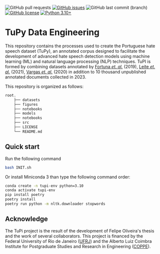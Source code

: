 ![GitHub pull requests](https://img.shields.io/github/issues-pr/Silly-Machine/TuPi-Portuguese-Hate-Speech-Dataset)
[![GitHub issues](https://img.shields.io/github/issues/Silly-Machine/TuPi-Portuguese-Hate-Speech-Dataset.svg)](https://img.shields.io/github/issues/Silly-Machine/TuPi-Portuguese-Hate-Speech-Dataset.svg)
![GitHub last commit (branch)](https://img.shields.io/github/last-commit/Silly-Machine/TuPi-Portuguese-Hate-Speech-Dataset/main)
[![GitHub license](https://img.shields.io/badge/license-MIT-orange)](https://opensource.org/license/mit/)
[![Python 3.10+](https://img.shields.io/badge/Python-3.10+-orange.svg)](https://www.python.org/downloads/release/python-3100/)

# TuPy Data Engineering

This repository contains the processes used to create the Portuguese hate speech dataset (TuPy), an annotated corpus designed to facilitate the development of advanced hate speech detection models using machine learning (ML) and natural language processing (NLP) techniques. TuPI is formed by combining datasets annotated by [Fortuna *et. al.*](https://github.com/paulafortuna/Portuguese-Hate-Speech-Dataset) (2019), [Leite *et. al.*](https://github.com/JAugusto97/ToLD-Br) (2021), [Vargas *et. al.*](https://github.com/franciellevargas/HateBR) (2020) in addition to 10 thousand unpublished annotated documents collected in 2023.

This repository is organized as follows:

```sh
root.
    ├── datasets 
    ├── figures
    ├── notebooks
    ├── models
    ├── notebooks
    ├── src
    ├── LICENSE
    └── README.md
```

## Quick start

Run the following command

```sh
bash INIT.sh
```

Or install Miniconda 3 than type the following command order:

```sh
conda create -n tupi-env python=3.10
conda activate tupi-env
pip install poetry
poetry install
poetry run python -m nltk.downloader stopwords
```

## Acknowledge
The TuPi project is the result of the development of Felipe Oliveira's thesis and the work of several collaborators. This project is financed by the Federal University of Rio de Janeiro ([UFRJ](https://ufrj.br/)) and the Alberto Luiz Coimbra Institute for Postgraduate Studies and Research in Engineering ([COPPE](https://coppe.ufrj.br/)).
